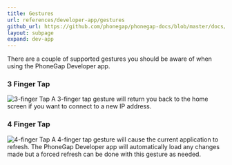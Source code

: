 ```yaml
---
title: Gestures
url: references/developer-app/gestures
github_url: https://github.com/phonegap/phonegap-docs/blob/master/docs/3-references/developer-app/3-gestures.html.md
layout: subpage
expand: dev-app
---
```


There are a couple of supported gestures you should be aware of when using the PhoneGap Developer app.

### 3 Finger Tap

![3-finger Tap](/images/three-finger-tap.png) A 3-finger tap gesture will return you back to the home screen if you want to connect to a new IP address.

### 4 Finger Tap

![4-finger Tap](/images/four-finger-tap.png)
A 4-finger tap gesture will cause the current application to refresh. The PhoneGap Developer app will automatically load any changes made but a forced refresh can be done with this gesture as needed.
